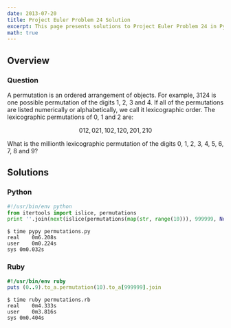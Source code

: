 ```yaml
---
date: 2013-07-20
title: Project Euler Problem 24 Solution
excerpt: This page presents solutions to Project Euler Problem 24 in Python and Ruby.
math: true
---
```



## Overview


### Question

<p>
A permutation is an ordered arrangement of objects. 
For example, 3124 is one possible permutation of the 
digits 1, 2, 3 and 4. If all of the permutations are 
listed numerically or alphabetically, we call it 
lexicographic order. The lexicographic permutations 
of 0, 1 and 2 are:
</p>

$$012, 021, 102, 120, 201, 210$$

<p>
What is the millionth lexicographic permutation of the 
digits 0, 1, 2, 3, 4, 5, 6, 7, 8 and 9?
</p>






## Solutions

### Python

```python
#!/usr/bin/env python
from itertools import islice, permutations
print ''.join(next(islice(permutations(map(str, range(10))), 999999, None)))
```


```
$ time pypy permutations.py
real	0m6.208s
user	0m0.224s
sys	0m0.032s
```



### Ruby

```ruby
#!/usr/bin/env ruby
puts (0..9).to_a.permutation(10).to_a[999999].join
```


```
$ time ruby permutations.rb
real	0m4.333s
user	0m3.816s
sys	0m0.404s
```


